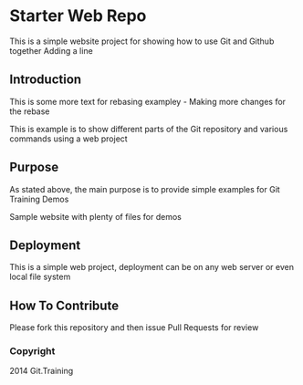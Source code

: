 # Starter Web Repo

This is a simple website project for
showing how to use Git and Github together  Adding a line

## Introduction
This is some more text for rebasing exampley - Making more changes for the rebase

This is example is to show different parts
of the Git repository and various commands
using a web project

## Purpose

As stated above, the main purpose is to provide simple examples for Git Training Demos

Sample website with plenty of files for demos

## Deployment

This is a simple web project, deployment
can be on any web server or even local
file system

## How To Contribute

Please fork this repository and then issue Pull Requests for review

### Copyright
2014 Git.Training

